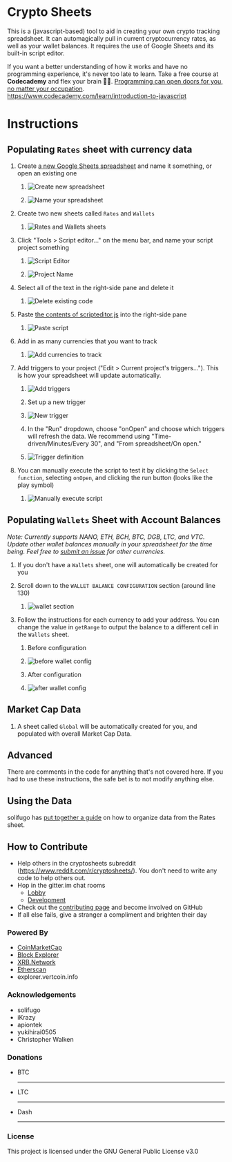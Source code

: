 # Crypto Sheets

This is a (javascript-based) tool to aid in creating your own crypto tracking spreadsheet.  It can automagically pull in current cryptocurrency rates, as well as your wallet balances.  It requires the use of Google Sheets and its built-in script editor.

If you want a better understanding of how it works and have no programming experience, it's never too late to learn.  Take a free course at **Codecademy** and flex your brain :muscle::fireworks:.  [Programming can open doors for you, no matter your occupation](https://www.forbes.com/sites/laurencebradford/2016/06/20/why-every-millennial-should-learn-some-code/#1231c1e270f2).
https://www.codecademy.com/learn/introduction-to-javascript

# Instructions

## Populating `Rates` sheet with currency data

1. Create [a new Google Sheets spreadsheet](https://docs.google.com/spreadsheets) and name it something, or open an existing one

    1. ![Create new spreadsheet](https://i.imgur.com/ARb3B0Dm.png)

    1. ![Name your spreadsheet](https://i.imgur.com/uJ6h43nm.png)

1. Create two new sheets called `Rates` and `Wallets`

    1. ![Rates and Wallets sheets](https://i.imgur.com/WHO747jm.png)

1. Click "Tools > Script editor..." on the menu bar, and name your script project something

    1. ![Script Editor](https://i.imgur.com/hjhZlaAm.png)

    1. ![Project Name](https://i.imgur.com/tUXLp1Pm.png)

1. Select all of the text in the right-side pane and delete it

    1. ![Delete existing code](https://i.imgur.com/RVyXaUzm.png)

1. Paste [the contents of scripteditor.js](scripteditor.js) into the right-side pane

    1. ![Paste script](https://i.imgur.com/5ktIBNom.png)

1. Add in as many currencies that you want to track

    1. ![Add currencies to track](https://i.imgur.com/SyBS19j.png)

1. Add triggers to your project ("Edit > Current project's triggers...").  This is how your spreadsheet will update automatically.
   
   1. ![Add triggers](https://i.imgur.com/d7MIO7Km.png)
   
   1. Set up a new trigger
      
     1. ![New trigger](https://i.imgur.com/AzDXGQvm.png)
   
   1. In the "Run" dropdown, choose "onOpen" and choose which triggers will refresh the data.  We recommend using "Time-driven/Minutes/Every 30", and "From spreadsheet/On open."
      
     1. ![Trigger definition](https://i.imgur.com/pk1rG2L.jpg)

1. You can manually execute the script to test it by clicking the `Select function`, selecting `onOpen`, and clicking the run button (looks like the play symbol)
   
   1. ![Manually execute script](https://i.imgur.com/zGC9Gwe.png)

## Populating `Wallets` Sheet with Account Balances
*Note: Currently supports NANO, ETH, BCH, BTC, DGB, LTC, and VTC.  Update other wallet balances manually in your spreadsheet for the time being.  Feel free to [submit an issue](https://github.com/saitei/crypto-sheets/issues) for other currencies.*

1. If you don't have a `Wallets` sheet, one will automatically be created for you

1. Scroll down to the `WALLET BALANCE CONFIGURATION` section (around line 130)
   
   1. ![wallet section](https://i.imgur.com/0ODMumfm.png)

1. Follow the instructions for each currency to add your address.  You can change the value in `getRange` to output the balance to a different cell in the `Wallets` sheet.
   1. Before configuration
      
     1. ![before wallet config](https://i.imgur.com/iZkSemq.png)
   
   1. After configuration
      
     1. ![after wallet config](https://i.imgur.com/dTLu4cC.png)

## Market Cap Data

1. A sheet called `Global` will be automatically created for you, and populated with overall Market Cap Data.

## Advanced

There are comments in the code for anything that's not covered here.  If you had to use these instructions, the safe bet is to not modify anything else.

## Using the Data

solifugo has [put together a guide](https://github.com/saitei/crypto-sheets/wiki/Easy-guide-(I-hope)-to-create-a-Portfolio-Tracker) on how to organize data from the Rates sheet.

## How to Contribute

* Help others in the cryptosheets subreddit (https://www.reddit.com/r/cryptosheets/).  You don't need to write any code to help others out.
* Hop in the gitter.im chat rooms
   * [Lobby](https://gitter.im/cryptosheets/Lobby)
   * [Development](https://gitter.im/cryptosheets/development)
* Check out the [contributing page](CONTRIBUTING.md) and become involved on GitHub
* If all else fails, give a stranger a compliment and brighten their day

### Powered By

* [CoinMarketCap](https://coinmarketcap.com/)
* [Block Explorer](https://blockexplorer.com)
* [XRB.Network](http://xrb.network/)
* [Etherscan](https://etherscan.io)
* explorer.vertcoin.info

### Acknowledgements

* solifugo
* iKrazy
* apiontek
* yukihirai0505
* Christopher Walken

### Donations

* BTC
   * ** **
* LTC
   * ** **
* Dash
   * ** **


### License

This project is licensed under the GNU General Public License v3.0
